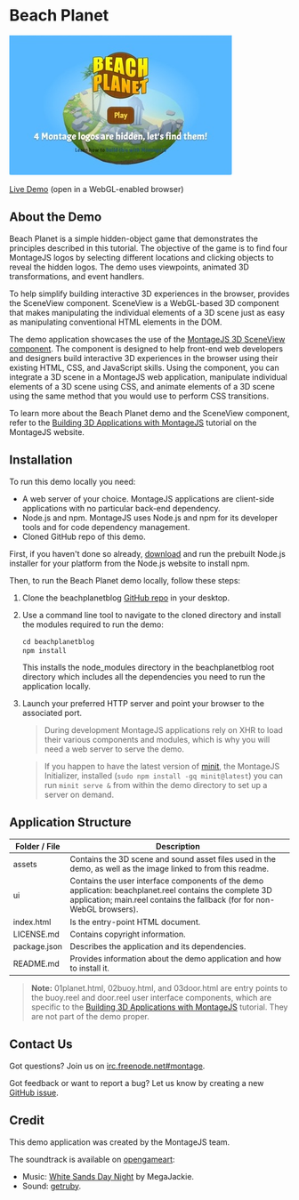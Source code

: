Beach Planet
============

![Screenshot](assets/image/beachplanetdemo.jpg)

[Live Demo](http://montagejs.github.io/beachplanetblog/) (open in a WebGL-enabled browser)

## About the Demo

Beach Planet is a simple hidden-object game that demonstrates the principles described in this tutorial. The objective of the game is to find four MontageJS logos by selecting different locations and clicking objects to reveal the hidden logos. The demo uses viewpoints, animated 3D transformations, and event handlers.

To help simplify building interactive 3D experiences in the browser, provides the SceneView component. SceneView is a WebGL-based 3D component that makes manipulating the individual elements of a 3D scene just as easy as manipulating conventional HTML elements in the DOM.

The demo application showcases the use of the [MontageJS 3D SceneView component](https://github.com/fabrobinet/mjs-volume). The component is designed to help front-end web developers and designers build interactive 3D experiences in the browser using their existing HTML, CSS, and JavaScript skills. Using the component, you can integrate a 3D scene in a MontageJS web application, manipulate individual elements of a 3D scene using CSS, and animate elements of a 3D scene using the same method that you would use to perform CSS transitions.

To learn more about the Beach Planet demo and the SceneView component, refer to the [Building 3D Applications with MontageJS](http://montagejs.org/docs/tutorial-3d-applications-with-montagejs.html) tutorial on the MontageJS website. 

## Installation

To run this demo locally you need:

* A web server of your choice. MontageJS applications are client-side applications with no particular back-end dependency.
* Node.js and npm. MontageJS uses Node.js and npm for its developer tools and for code dependency management.
* Cloned GitHub repo of this demo.

First, if you haven't done so already, [download](http://nodejs.org/download/) and run the prebuilt Node.js installer for your platform from the Node.js website to install npm.

Then, to run the Beach Planet demo locally, follow these steps:

1. Clone the beachplanetblog [GitHub repo](https://github.com/montagejs/beachplanetblog) in your desktop. 

2. Use a command line tool to navigate to the cloned directory and install the modules required to run the demo:
        
    ```
    cd beachplanetblog
    npm install
    ```
  
    This installs the node_modules directory in the beachplanetblog root directory which includes all the dependencies you need to run the application locally. 
    
3. Launch your preferred HTTP server and point your browser to the associated port.

    > During development MontageJS applications rely on XHR to load their various components and modules, which is why you will need a web server to serve the demo.

    > If you happen to have the latest version of [minit](https://github.com/montagejs/minit), the MontageJS Initializer, installed (`sudo npm install -gq minit@latest`) you can run `minit serve &` from within the demo directory to set up a server on demand.

## Application Structure

Folder / File | Description
------------ | ------------- 
assets | Contains the 3D scene and sound asset files used in the demo, as well as the image linked to from this readme.
ui | Contains the user interface components of the demo application: beachplanet.reel contains the complete 3D application; main.reel contains the fallback (for for non-WebGL browsers). 
index.html | Is the entry-point HTML document.
LICENSE.md | Contains copyright information.
package.json | Describes the application and its dependencies.
README.md | Provides information about the demo application and how to install it.

>**Note:** 01planet.html, 02buoy.html, and 03door.html are entry points to the buoy.reel and door.reel user interface components, which are specific to the [Building 3D Applications with MontageJS](http://montagejs.org/docs/tutorial-3d-applications-with-montagejs.html) tutorial. They are not part of the demo proper. 

## Contact Us

Got questions? Join us on [irc.freenode.net#montage](http://webchat.freenode.net/?channels=montage).

Got feedback or want to report a bug? Let us know by creating a new [GitHub issue](https://github.com/montagejs/beachplanetblog).

## Credit

This demo application was created by the MontageJS team.

The soundtrack is available on [opengameart](http://opengameart.org):

* Music: [White Sands Day Night](http://opengameart.org/content/white-sands-day-night) by MegaJackie.
* Sound: [getruby](http://opengameart.org/content/get-ruby-se).
